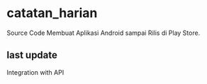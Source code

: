 # catatan_harian
Source Code Membuat Aplikasi Android sampai Rilis di Play Store.

## last update
Integration with API